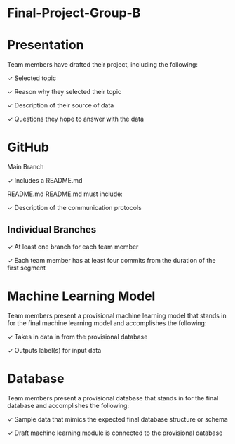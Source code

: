 # Final-Project-Group-B

# Presentation

Team members have drafted their project, including the following:

✓ Selected topic

✓ Reason why they selected their topic 

✓ Description of their source of data

✓ Questions they hope to answer with the data


# GitHub

Main Branch 

✓ Includes a README.md

README.md README.md must include: 

✓ Description of the communication protocols

## Individual Branches 

✓ At least one branch for each team member

✓ Each team member has at least four commits from the duration of the first segment 

# Machine Learning Model

Team members present a provisional
machine learning model that stands in
for the final machine learning model
and accomplishes the following:

✓ Takes in data in from the provisional
database 

✓ Outputs label(s) for input data


# Database

Team members present a provisional
database that stands in for the final
database and accomplishes the
following:

✓ Sample data that mimics the
expected final database structure or
schema 

✓ Draft machine learning module is
connected to the provisional database
